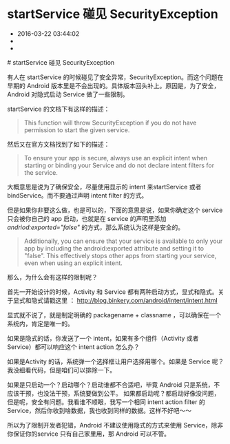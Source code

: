 # startService 碰见 SecurityException
- 2016-03-22 03:44:02
- 
- 

<!--markdown--># startService 碰见 SecurityException

有人在 startService 的时候碰见了安全异常，SecurityException。而这个问题在早期的 Android 版本里是不会出现的。具体版本回头补上。原因是，为了安全，Android 对隐式启动 Service 做了一些限制。

startService 的文档下有这样的描述：

> This function will throw SecurityException if you do not have permission to start the given service.

然后又在官方文档找到了如下的描述：

> To ensure your app is secure, always use an explicit intent when starting or binding your Service and do not declare intent filters for the service.

大概意思是说为了确保安全，尽量使用显示的 intent 来startService 或者 bindService。而不要通过声明 intent filter 的方式。

但是如果你非要这么做，也是可以的，下面的意思是说，如果你确定这个 service 只会被你自己的 app 启动，也就是在 service 的声明里添加 *andriod:exported="false"* 的方式，那么系统认为这样是安全的。

> Additionally, you can ensure that your service is available to only your app by including the android:exported attribute and setting it to "false". This effectively stops other apps from starting your service, even when using an explicit intent.

那么，为什么会有这样的限制呢？

首先一开始设计的时候，Activity 和 Service 都有两种启动方式，显式和隐式。关于显式和隐式请戳这里 ： <http://blog.binkery.com/android/intent/intent.html>

显式就不说了，就是制定明确的 packagename + classname ，可以确保在一个系统内，肯定是唯一的。

如果是隐式的话，你发送了一个 intent，如果有多个组件（Activity 或者 Service）都可以响应这个 intent action 怎么办？

如果是Activity 的话，系统弹一个选择框让用户选择用哪个。如果是 Service 呢？我没细看代码，但是咱们可以排除一下。

如果是只启动一个？启动哪个？启动谁都不合适吧，毕竟 Android 只是系统，不应该干预，也没法干预，系统要做到公平。
如果都启动呢？都启动好像没问题，但是呢，安全有问题。我看谁不顺眼，我写一个相同 intent action filter 的 Service，然后你收到啥数据，我也收到同样的数据。这样不好吧～～

所以为了限制开发者犯错，Android 不建议使用隐式的方式来使用 Service，除非你保证你的service 只有自己家里用，那 Android 可以不管。
